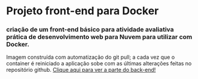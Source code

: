 # Projeto front-end para Docker
### criação de um front-end básico para atividade avaliativa prática de desenvolvimento web para Nuvem para utilizar com Docker. 
Imagem construída com automatização do git pull; a cada vez que o container é reiniciado a aplicação sobe com as últimas alterações feitas no repositório github.
<a href="https://github.com/AmandaKly/BackDocker">Clique aqui para ver a parte do back-end!</a>
